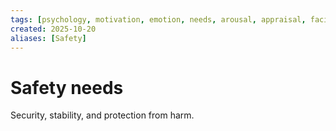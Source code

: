 ```yaml
---
tags: [psychology, motivation, emotion, needs, arousal, appraisal, facial-expression, amygdala]
created: 2025-10-20
aliases: [Safety]
---
```

# Safety needs

Security, stability, and protection from harm.
